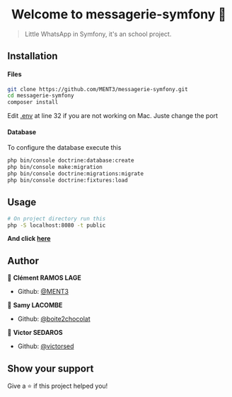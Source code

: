 <h1 align="center">Welcome to messagerie-symfony 👋</h1>

> Little WhatsApp in Symfony, it's an school project.

## Installation

#### Files

```sh
git clone https://github.com/MENT3/messagerie-symfony.git
cd messagerie-symfony
composer install
```

Edit [.env](https://github.com/MENT3/messagerie-symfony/blob/master/.env) at line 32 if you are not working on Mac. Juste change the port

#### Database

To configure the database execute this

```sh
php bin/console doctrine:database:create
php bin/console make:migration
php bin/console doctrine:migrations:migrate
php bin/console doctrine:fixtures:load
```

## Usage

```sh
# On project directory run this
php -S localhost:8080 -t public
```

**And click [here](http://localhost:8080/)**

## Author

👤 **Clément RAMOS LAGE**

* Github: [@MENT3](https://github.com/MENT3)

👤 **Samy LACOMBE**

* Github: [@boite2chocolat](https://github.com/boite2chocolat)

👤 **Victor SEDAROS**

* Github: [@victorsed](https://github.com/victorsed)

## Show your support

Give a ⭐️ if this project helped you!

